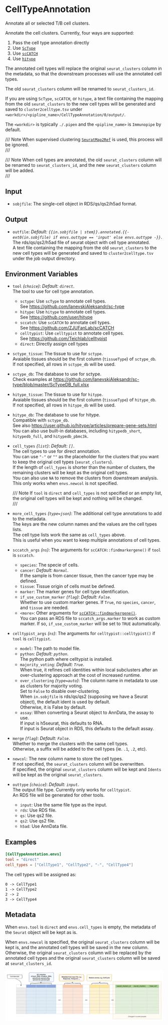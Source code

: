 # CellTypeAnnotation

Annotate all or selected T/B cell clusters.

Annotate the cell clusters. Currently, four ways are supported:<br />

1. Pass the cell type annotation directly
2. Use [`ScType`](https://github.com/IanevskiAleksandr/sc-type)
3. Use [`scCATCH`](https://github.com/ZJUFanLab/scCATCH)
4. Use [`hitype`](https://github.com/user/hitype)

The annotated cell types will replace the original `seurat_clusters` column in the metadata,
so that the downstream processes will use the annotated cell types.<br />

The old `seurat_clusters` column will be renamed to `seurat_clusters_id`.<br />

If you are using `ScType`, `scCATCH`, or `hitype`, a text file containing the mapping from
the old `seurat_clusters` to the new cell types will be generated and saved to
`cluster2celltype.tsv` under `<workdir>/<pipline_name>/CellTypeAnnotation/0/output/`.<br />

The `<workdir>` is typically `./.pipen` and the `<pipline_name>` is `Immunopipe`
by default.<br />

/// Note
When supervised clustering [`SeuratMap2Ref`](./SeuratMap2Ref.md) is used, this
process will be ignored.<br />
///

/// Note
When cell types are annotated, the old `seurat_clusters` column will be renamed
to `seurat_clusters_id`, and the new `seurat_clusters` column will be added.<br />
///

## Input

- `sobjfile`:
    The single-cell object in RDS/qs/qs2/h5ad format.<br />

## Output

- `outfile`: *Default: `{{in.sobjfile | stem}}.annotated.{{- ext0(in.sobjfile) if envs.outtype == 'input' else envs.outtype -}}`*. <br />
    The rds/qs/qs2/h5ad file of seurat object with cell type annotated.<br />
    A text file containing the mapping from the old `seurat_clusters` to the new cell types
    will be generated and saved to `cluster2celltype.tsv` under the job output directory.<br />

## Environment Variables

- `tool` *(`choice`)*: *Default: `direct`*. <br />
    The tool to use for cell type annotation.<br />
    - `sctype`:
        Use `scType` to annotate cell types.<br />
        See <https://github.com/IanevskiAleksandr/sc-type>
    - `hitype`:
        Use `hitype` to annotate cell types.<br />
        See <https://github.com/user/hitype>
    - `sccatch`:
        Use `scCATCH` to annotate cell types.<br />
        See <https://github.com/ZJUFanLab/scCATCH>
    - `celltypist`:
        Use `celltypist` to annotate cell types.<br />
        See <https://github.com/Teichlab/celltypist>
    - `direct`:
        Directly assign cell types
- `sctype_tissue`:
    The tissue to use for `sctype`.<br />
    Avaiable tissues should be the first column (`tissueType`) of `sctype_db`.<br />
    If not specified, all rows in `sctype_db` will be used.<br />
- `sctype_db`:
    The database to use for sctype.<br />
    Check examples at <https://github.com/IanevskiAleksandr/sc-type/blob/master/ScTypeDB_full.xlsx>
- `hitype_tissue`:
    The tissue to use for `hitype`.<br />
    Avaiable tissues should be the first column (`tissueType`) of `hitype_db`.<br />
    If not specified, all rows in `hitype_db` will be used.<br />
- `hitype_db`:
    The database to use for hitype.<br />
    Compatible with `sctype_db`.<br />
    See also <https://user.github.io/hitype/articles/prepare-gene-sets.html>
    You can also use built-in databases, including `hitypedb_short`, `hitypedb_full`, and `hitypedb_pbmc3k`.<br />
- `cell_types` *(`list`)*: *Default: `[]`*. <br />
    The cell types to use for direct annotation.<br />
    You can use `"-"` or `""` as the placeholder for the clusters that
    you want to keep the original cell types (`seurat_clusters`).<br />
    If the length of `cell_types` is shorter than the number of
    clusters, the remaining clusters will be kept as the original cell
    types.<br />
    You can also use `NA` to remove the clusters from downstream analysis. This
    only works when `envs.newcol` is not specified.<br />

    /// Note
    If `tool` is `direct` and `cell_types` is not specified or an empty list,
    the original cell types will be kept and nothing will be changed.<br />
    ///

- `more_cell_types` *(`type=json`)*:
    The additional cell type annotations to add to the metadata.<br />
    The keys are the new column names and the values are the cell types lists.<br />
    The cell type lists work the same as `cell_types` above.<br />
    This is useful when you want to keep multiple annotations of cell types.<br />

- `sccatch_args` *(`ns`)*:
    The arguments for `scCATCH::findmarkergene()` if `tool` is `sccatch`.<br />
    - `species`:
        The specie of cells.<br />
    - `cancer`: *Default: `Normal`*. <br />
        If the sample is from cancer tissue, then the cancer type may be defined.<br />
    - `tissue`:
        Tissue origin of cells must be defined.<br />
    - `marker`:
        The marker genes for cell type identification.<br />
    - `if_use_custom_marker` *(`flag`)*: *Default: `False`*. <br />
        Whether to use custom marker genes. If `True`, no `species`, `cancer`, and `tissue` are needed.<br />
    - `<more>`:
        Other arguments for [`scCATCH::findmarkergene()`](https://rdrr.io/cran/scCATCH/man/findmarkergene.html).<br />
        You can pass an RDS file to `sccatch_args.marker` to work as custom marker. If so,
        `if_use_custom_marker` will be set to `TRUE` automatically.<br />
- `celltypist_args` *(`ns`)*:
    The arguments for `celltypist::celltypist()` if `tool` is `celltypist`.<br />
    - `model`:
        The path to model file.<br />
    - `python`: *Default: `python`*. <br />
        The python path where celltypist is installed.<br />
    - `majority_voting`: *Default: `True`*. <br />
        When true, it refines cell identities within local subclusters after an over-clustering approach
        at the cost of increased runtime.<br />
    - `over_clustering` *(`type=auto`)*:
        The column name in metadata to use as clusters for majority voting.<br />
        Set to `False` to disable over-clustering.<br />
        When `in.sobjfile` is rds/qs/qs2 (supposing we have a Seurat object), the default ident is used by default.<br />
        Otherwise, it is False by default.<br />
    - `assay`:
        When converting a Seurat object to AnnData, the assay to use.<br />
        If input is h5seurat, this defaults to RNA.<br />
        If input is Seurat object in RDS, this defaults to the default assay.<br />
- `merge` *(`flag`)*: *Default: `False`*. <br />
    Whether to merge the clusters with the same cell types.<br />
    Otherwise, a suffix will be added to the cell types (ie. `.1`, `.2`, etc).<br />
- `newcol`:
    The new column name to store the cell types.<br />
    If not specified, the `seurat_clusters` column will be overwritten.<br />
    If specified, the original `seurat_clusters` column will be kept and `Idents` will be kept as the original `seurat_clusters`.<br />
- `outtype` *(`choice`)*: *Default: `input`*. <br />
    The output file type. Currently only works for `celltypist`.<br />
    An RDS file will be generated for other tools.<br />
    - `input`:
        Use the same file type as the input.<br />
    - `rds`:
        Use RDS file.<br />
    - `qs`:
        Use qs2 file.<br />
    - `qs2`:
        Use qs2 file.<br />
    - `h5ad`:
        Use AnnData file.<br />

## Examples

```toml
[CellTypeAnnotation.envs]
tool = "direct"
cell_types = ["CellType1", "CellType2", "-", "CellType4"]
```

The cell types will be assigned as:<br />

```
0 -> CellType1
1 -> CellType2
2 -> 2
3 -> CellType4
```

## Metadata

When `envs.tool` is `direct` and `envs.cell_types` is empty, the metadata of
the `Seurat` object will be kept as is.<br />

When `envs.newcol` is specified, the original `seurat_clusters` column will
be kept is, and the annotated cell types will be saved in the new column.<br />
Otherwise, the original `seurat_clusters` column will be replaced by the
annotated cell types and the original `seurat_clusters` column will be
saved at `seurat_clusters_id`.<br />

![CellTypeAnnotation-metadata](images/CellTypeAnnotation-metadata.png)

